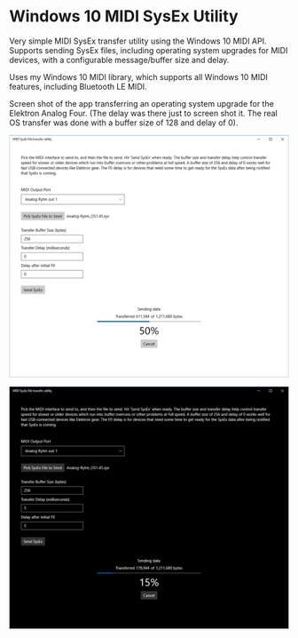 # Windows 10 MIDI SysEx Utility

Very simple MIDI SysEx transfer utility using the Windows 10 MIDI API. Supports sending SysEx files, including operating system upgrades for MIDI devices, with a configurable message/buffer size and delay.

Uses my Windows 10 MIDI library, which supports all Windows 10 MIDI features, including Bluetooth LE MIDI.

Screen shot of the app transferring an operating system upgrade for the Elektron Analog Four. (The delay was there just to screen shot it. The real OS transfer was done with a buffer size of 128 and delay of 0).

![Screen shot](/images/sysex1-2-light.png)

![Dark Mode Screen shot](/images/sysex1-2-dark.png)

